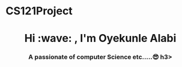 # CS121Project
<h1 align="center"> Hi :wave:  , I'm Oyekunle Alabi</h1>
<h3 align="center"> A passionate of computer Science etc.....😎 </>h3>
